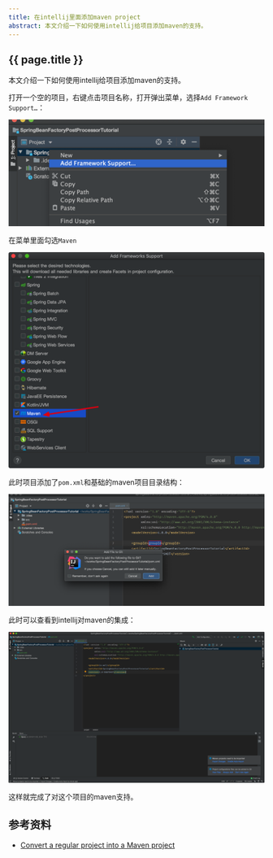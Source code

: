```yaml
---
title: 在intellij里面添加maven project
abstract: 本文介绍一下如何使用intellij给项目添加maven的支持。
---
```


## {{ page.title }}

本文介绍一下如何使用intellij给项目添加maven的支持。

打开一个空的项目，右键点击项目名称，打开弹出菜单，选择`Add Framework Support…`：

![](https://raw.githubusercontent.com/liweinan/blogpic2019_iii/master/dec01/F0AA003C-9D70-4858-9EF1-2D9F95B52C30.png)

在菜单里面勾选`Maven`

![](https://raw.githubusercontent.com/liweinan/blogpic2019_iii/master/dec01/BBFE21A5-6B68-465E-9AC8-88C9C0A07061.png)

此时项目添加了`pom.xml`和基础的maven项目目录结构：

![](https://raw.githubusercontent.com/liweinan/blogpic2019_iii/master/dec01/37B88FD8-4614-43E9-A977-9B865955347F.png)

此时可以查看到intellij对maven的集成：

![](https://raw.githubusercontent.com/liweinan/blogpic2019_iii/master/dec01/83C68C8C-6C1A-423A-93CA-B231FC6FE77C.png)

这样就完成了对这个项目的maven支持。

## 参考资料

* [Convert a regular project into a Maven project](https://www.jetbrains.com/help/idea/convert-a-regular-project-into-a-maven-project.html)

